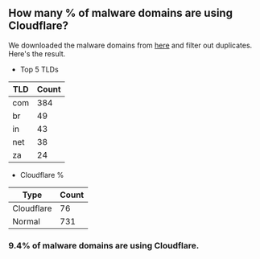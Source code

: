 ## How many % of malware domains are using Cloudflare?


We downloaded the malware domains from [here](https://urlhaus.abuse.ch) and filter out duplicates.
Here's the result.


[//]: # (start replacement)


- Top 5 TLDs

| TLD | Count |
| --- | --- |
| com | 384 |
| br | 49 |
| in | 43 |
| net | 38 |
| za | 24 |


- Cloudflare %

| Type | Count |
| --- | --- |
| Cloudflare | 76 |
| Normal | 731 |


### 9.4% of malware domains are using Cloudflare.